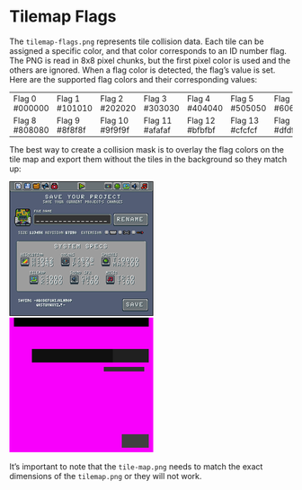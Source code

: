 # Tilemap Flags

The `tilemap-flags.png` represents tile collision data. Each tile can be assigned a specific color, and that color corresponds to an ID number flag. The PNG is read in 8x8 pixel chunks, but the first pixel color is used and the others are ignored. When a flag color is detected, the flag’s value is set. Here are the supported flag colors and their corresponding values:

<table>
  <tr>
    <td>Flag 0
#000000</td>
    <td>Flag 1
#101010</td>
    <td>Flag 2
#202020</td>
    <td>Flag 3
#303030</td>
    <td>Flag 4
#404040</td>
    <td>Flag 5
#505050</td>
    <td>Flag 6
#606060</td>
    <td>Flag 7
#707070</td>
  </tr>
  <tr>
    <td>Flag 8
#808080</td>
    <td>Flag 9
#8f8f8f</td>
    <td>Flag 10
#9f9f9f</td>
    <td>Flag 11
#afafaf</td>
    <td>Flag 12
#bfbfbf</td>
    <td>Flag 13
#cfcfcf</td>
    <td>Flag 14
#dfdfdf</td>
    <td>Flag 15
#efefef</td>
  </tr>
</table>


The best way to create a collision mask is to overlay the flag colors on the tile map and export them without the tiles in the background so they match up:

![image alt text](images/ParsingTileMapFlags_image_0.png)![image alt text](images/ParsingTileMapFlags_image_1.png)

It’s important to note that the `tile-map.png` needs to match the exact dimensions of the `tilemap.png` or they will not work.



